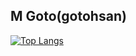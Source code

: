 ## M Goto(gotohsan)
[![Top Langs](https://github-readme-stats.vercel.app/api/top-langs/?username=gotohsan)](https://github.com/anuraghazra/github-readme-stats)
